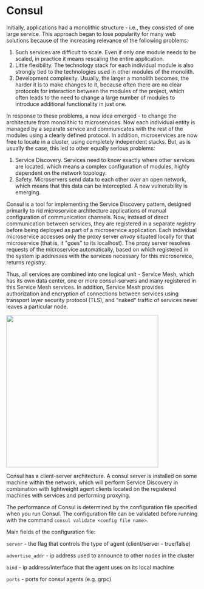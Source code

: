 # Consul


Initially, applications had a monolithic structure - i.e., they consisted of one large service. This approach began to lose popularity for many web solutions because of the increasing relevance of the following problems:


1. Such services are difficult to scale. Even if only one module needs to be scaled, in practice it means rescaling the entire application.
2. Little flexibility. The technology stack for each individual module is also strongly tied to the technologies used in other modules of the monolith.
3. Development complexity. Usually, the larger a monolith becomes, the harder it is to make changes to it, because often there are no clear protocols for interaction between the modules of the project, which often leads to the need to change a large number of modules to introduce additional functionality in just one.


In response to these problems, a new idea emerged - to change the architecture from monolithic to microservices. Now each individual entity is managed by a separate service and communicates with the rest of the modules using a clearly defined protocol. In addition, microservices are now free to locate in a cluster, using completely independent stacks. But, as is usually the case, this led to other equally serious problems:


1. Service Discovery. Services need to know exactly where other services are located, which means a complex configuration of modules, highly dependent on the network topology.
2. Safety. Microservers send data to each other over an open network, which means that this data can be intercepted. A new vulnerability is emerging.


Consul is a tool for implementing the Service Discovery pattern, designed primarily to rid microservice architecture applications of manual configuration of communication channels. Now, instead of direct communication between services, they are registered in a separate *registry* before being deployed as part of a microservice application. Each individual microservice accesses only the proxy server *envoy* situated locally for that microservice (that is, it "goes" to its localhost). The proxy server resolves requests of the microservice automatically, based on which registered in the system ip addresses with the services necessary for this microservice, returns *registry*.


Thus, all services are combined into one logical unit - Service Mesh, which has its own data center, one or more consul-servers and many registered in this Service Mesh services. In addition, Service Mesh provides authorization and encryption of connections between services using transport layer security protocol (TLS), and "naked" traffic of services never leaves a particular node.


<img src="misc/images/consul_diagram.png"  width="400">


Consul has a client-server architecture. A consul server is installed on some machine within the network, which will perform Service Discovery in combination with lightweight agent clients located on the registered machines with services and performing proxying.


The performance of Consul is determined by the configuration file specified when you run Consul. The configuration file can be validated before running with the command `consul validate <config file name>`.


Main fields of the configuration file:


`server` - the flag that controls the type of agent (client/server - true/false)


`advertise_addr` - ip address used to announce to other nodes in the cluster


`bind` - ip address/interface that the agent uses on its local machine


`ports` - ports for consul agents (e.g. grpc)
